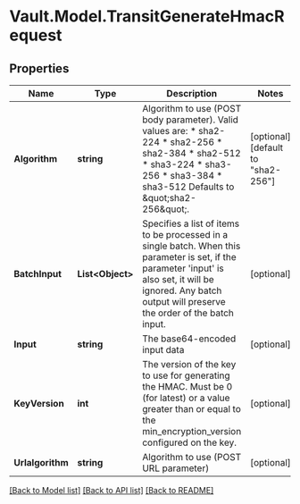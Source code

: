 # Vault.Model.TransitGenerateHmacRequest

## Properties

Name | Type | Description | Notes
------------ | ------------- | ------------- | -------------
**Algorithm** | **string** | Algorithm to use (POST body parameter). Valid values are: * sha2-224 * sha2-256 * sha2-384 * sha2-512 * sha3-224 * sha3-256 * sha3-384 * sha3-512 Defaults to \&quot;sha2-256\&quot;. | [optional] [default to "sha2-256"]
**BatchInput** | **List&lt;Object&gt;** | Specifies a list of items to be processed in a single batch. When this parameter is set, if the parameter &#x27;input&#x27; is also set, it will be ignored. Any batch output will preserve the order of the batch input. | [optional] 
**Input** | **string** | The base64-encoded input data | [optional] 
**KeyVersion** | **int** | The version of the key to use for generating the HMAC. Must be 0 (for latest) or a value greater than or equal to the min_encryption_version configured on the key. | [optional] 
**Urlalgorithm** | **string** | Algorithm to use (POST URL parameter) | [optional] 

[[Back to Model list]](../README.md#documentation-for-models) [[Back to API list]](../README.md#documentation-for-api-endpoints) [[Back to README]](../README.md)

